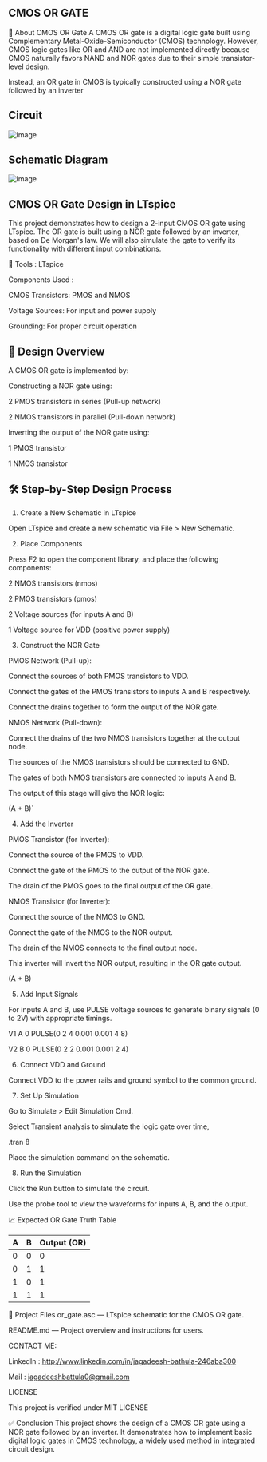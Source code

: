 ## CMOS OR GATE

🧠 About CMOS OR Gate
A CMOS OR gate is a digital logic gate built using Complementary Metal-Oxide-Semiconductor (CMOS) technology. However, CMOS logic gates like OR and AND are not implemented directly because CMOS naturally favors NAND and NOR gates due to their simple transistor-level design.

Instead, an OR gate in CMOS is typically constructed using a NOR gate followed by an inverter

## Circuit 

![Image](https://github.com/user-attachments/assets/8f56d3d7-5f5d-4eb9-9537-8659f55026ef)

## Schematic Diagram 

![Image](https://github.com/user-attachments/assets/9ed0b037-3c4e-4f55-b9fc-4c4912983808)

## CMOS OR Gate Design in LTspice

This project demonstrates how to design a 2-input CMOS OR gate using LTspice. The OR gate is built using a NOR gate followed by an inverter, based on De Morgan's law. We will also simulate the gate to verify its functionality with different input combinations.

🔧 Tools : LTspice 

Components Used :

CMOS Transistors: PMOS and NMOS

Voltage Sources: For input and power supply

Grounding: For proper circuit operation

## 🧰 Design Overview

A CMOS OR gate is implemented by:

Constructing a NOR gate using:

2 PMOS transistors in series (Pull-up network)

2 NMOS transistors in parallel (Pull-down network)

Inverting the output of the NOR gate using:

1 PMOS transistor

1 NMOS transistor
 
## 🛠️ Step-by-Step Design Process

1. Create a New Schematic in LTspice

Open LTspice and create a new schematic via File > New Schematic.

2. Place Components
   
Press F2 to open the component library, and place the following components:

2 NMOS transistors (nmos)

2 PMOS transistors (pmos)

2 Voltage sources (for inputs A and B)

1 Voltage source for VDD (positive power supply)

3. Construct the NOR Gate
   
PMOS Network (Pull-up):

Connect the sources of both PMOS transistors to VDD.

Connect the gates of the PMOS transistors to inputs A and B respectively.

Connect the drains together to form the output of the NOR gate.

NMOS Network (Pull-down):

Connect the drains of the two NMOS transistors together at the output node.

The sources of the NMOS transistors should be connected to GND.

The gates of both NMOS transistors are connected to inputs A and B.

The output of this stage will give the NOR logic: 

(A + B)`

4. Add the Inverter
   
PMOS Transistor (for Inverter):

Connect the source of the PMOS to VDD.

Connect the gate of the PMOS to the output of the NOR gate.

The drain of the PMOS goes to the final output of the OR gate.

NMOS Transistor (for Inverter):

Connect the source of the NMOS to GND.

Connect the gate of the NMOS to the NOR output.

The drain of the NMOS connects to the final output node.

This inverter will invert the NOR output, resulting in the OR gate output.

(A + B)

5. Add Input Signals

For inputs A and B, use PULSE voltage sources to generate binary signals (0 to 2V) with appropriate timings.

V1 A 0 PULSE(0 2 4 0.001 0.001 4 8)

V2 B 0 PULSE(0 2 2 0.001 0.001 2 4)

6. Connect VDD and Ground
   
Connect VDD to the power rails and ground symbol to the common ground.

7. Set Up Simulation
   
Go to Simulate > Edit Simulation Cmd.

Select Transient analysis to simulate the logic gate over time, 

.tran 8

Place the simulation command on the schematic.

8. Run the Simulation

Click the Run button to simulate the circuit.

Use the probe tool to view the waveforms for inputs A, B, and the output.

📈 Expected OR Gate Truth Table

| A	| B	| Output (OR) |
|---|---|-------------|
| 0 |	0 |   	0       |
| 0 |	1 |   	1       |
| 1 |	0	|     1       |
| 1 |	1 |   	1       |

📁 Project Files
or_gate.asc — LTspice schematic for the CMOS OR gate.

README.md — Project overview and instructions for users.

CONTACT ME:

LinkedIn : http://www.linkedin.com/in/jagadeesh-bathula-246aba300

Mail : jagadeeshbattula0@gmail.com

LICENSE 

This project is verified under MIT LICENSE 

✅ Conclusion
This project shows the design of a CMOS OR gate using a NOR gate followed by an inverter. It demonstrates how to implement basic digital logic gates in CMOS technology, a widely used method in integrated circuit design.
